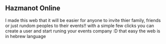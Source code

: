 ## Hazmanot Online
I made this web that it will be easier for anyone to invite thier family, friends or just rundom peoples to their events!!
with a simple few clicks you can create a user and start runing your events company :D that easy
the web is in hebrew language
